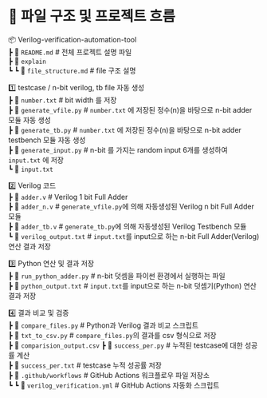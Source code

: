 # 📂 파일 구조 및 프로젝트 흐름
📦 Verilog-verification-automation-tool <br>
 ┣ 📜 `README.md`                  # 전체 프로젝트 설명 파일 <br>
 ┣ 📂 `explain`            <br>
 ┗ ┗ 📜 `file_structure.md`        # file 구조 설명 <br>

 1️⃣ testcase / n-bit verilog, tb file 자동 생성 <br>
 ┣ 📜 `number.txt`                 # bit width 를 저장 <br>
 ┣ 📜 `generate_vfile.py`          # `number.txt` 에 저장된 정수(n)을 바탕으로 n-bit adder 모듈 자동 생성 <br>
 ┣ 📜 `generate_tb.py`             # `number.txt` 에 저장된 정수(n)을 바탕으로 n-bit adder testbench 모듈 자동 생성 <br>
 ┣ 📜 `generate_input.py`          # n-bit 를 가지는 random input 6개를 생성하여 `input.txt` 에 저장 <br>
 ┗ 📜 `input.txt`                  

 2️⃣ Verilog 코드 <br>
 ┣ 📜 `adder.v`                    # Verilog 1 bit Full Adder <br>
 ┣ 📜 `adder_n.v`                  # `generate_vfile.py`에 의해 자동생성된 Verilog n bit Full Adder 모듈 <br>
 ┣ 📜 `adder_tb.v`                 # `generate_tb.py`에 의해 자동생성된 Verilog Testbench 모듈 <br>
 ┗ 📜 `verilog_output.txt`         # `input.txt`를 input으로 하는 n-bit Full Adder(Verilog) 연산 결과 저장 <br>

 3️⃣ Python 연산 및 결과 저장 <br>
 ┣ 📜 `run_python_adder.py`        # n-bit 덧셈을 파이썬 환경에서 실행하는 파일 <br>
 ┣ 📜 `python_output.txt`          # `input.txt`를 input으로 하는 n-bit 덧셈기(Python) 연산 결과 저장 <br>

 4️⃣ 결과 비교 및 검증 <br>
 ┣ 📜 `compare_files.py`           # Python과 Verilog 결과 비교 스크립트 <br>
 ┣ 📜 `txt_to_csv.py`              # `compare_files.py`의 결과를 csv 형식으로 저장 <br>
 ┣ 📜 `comparision_output.csv`
 ┣ 📜 `success_per.py`             # 누적된 testcase에 대한 성공률 계산 <br>
 ┣ 📜 `success_per.txt`            # testcase 누적 성공률 저장 <br>
 ┣ 📂 `.github/workflows`          # GitHub Actions 워크플로우 파일 저장소 <br>
 ┗ ┗ 📜 `verilog_verification.yml` # GitHub Actions 자동화 스크립트 <br>
